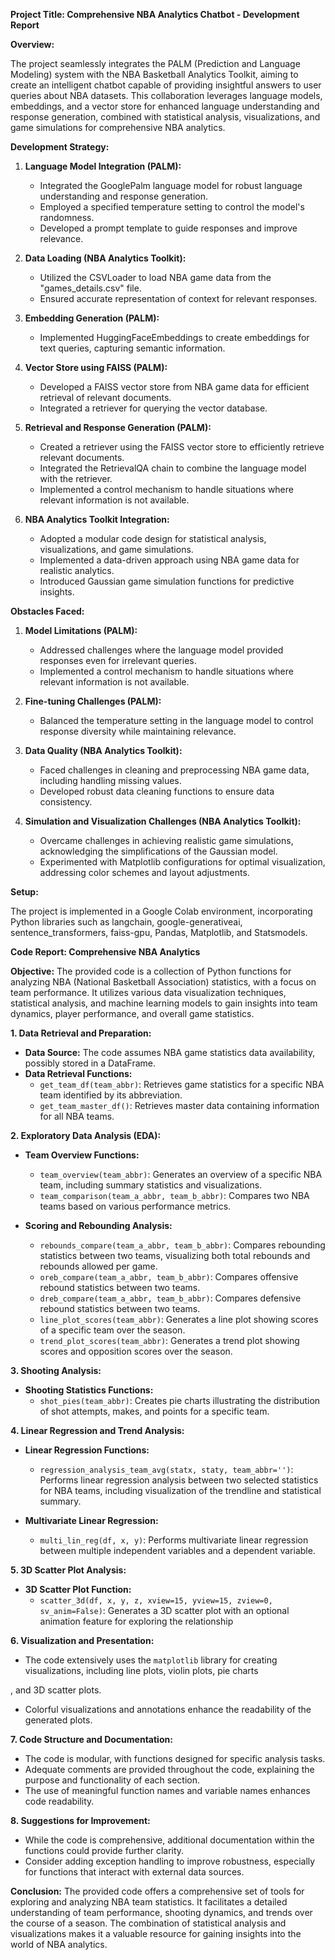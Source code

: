 **Project Title: Comprehensive NBA Analytics Chatbot - Development Report**

**Overview:**

The project seamlessly integrates the PALM (Prediction and Language Modeling) system with the NBA Basketball Analytics Toolkit, aiming to create an intelligent chatbot capable of providing insightful answers to user queries about NBA datasets. This collaboration leverages language models, embeddings, and a vector store for enhanced language understanding and response generation, combined with statistical analysis, visualizations, and game simulations for comprehensive NBA analytics.

**Development Strategy:**

1. **Language Model Integration (PALM):**
   - Integrated the GooglePalm language model for robust language understanding and response generation.
   - Employed a specified temperature setting to control the model's randomness.
   - Developed a prompt template to guide responses and improve relevance.

2. **Data Loading (NBA Analytics Toolkit):**
   - Utilized the CSVLoader to load NBA game data from the "games_details.csv" file.
   - Ensured accurate representation of context for relevant responses.

3. **Embedding Generation (PALM):**
   - Implemented HuggingFaceEmbeddings to create embeddings for text queries, capturing semantic information.

4. **Vector Store using FAISS (PALM):**
   - Developed a FAISS vector store from NBA game data for efficient retrieval of relevant documents.
   - Integrated a retriever for querying the vector database.

5. **Retrieval and Response Generation (PALM):**
   - Created a retriever using the FAISS vector store to efficiently retrieve relevant documents.
   - Integrated the RetrievalQA chain to combine the language model with the retriever.
   - Implemented a control mechanism to handle situations where relevant information is not available.

6. **NBA Analytics Toolkit Integration:**
   - Adopted a modular code design for statistical analysis, visualizations, and game simulations.
   - Implemented a data-driven approach using NBA game data for realistic analytics.
   - Introduced Gaussian game simulation functions for predictive insights.

**Obstacles Faced:**

1. **Model Limitations (PALM):**
   - Addressed challenges where the language model provided responses even for irrelevant queries.
   - Implemented a control mechanism to handle situations where relevant information is not available.

2. **Fine-tuning Challenges (PALM):**
   - Balanced the temperature setting in the language model to control response diversity while maintaining relevance.

3. **Data Quality (NBA Analytics Toolkit):**
   - Faced challenges in cleaning and preprocessing NBA game data, including handling missing values.
   - Developed robust data cleaning functions to ensure data consistency.

4. **Simulation and Visualization Challenges (NBA Analytics Toolkit):**
   - Overcame challenges in achieving realistic game simulations, acknowledging the simplifications of the Gaussian model.
   - Experimented with Matplotlib configurations for optimal visualization, addressing color schemes and layout adjustments.

**Setup:**

The project is implemented in a Google Colab environment, incorporating Python libraries such as langchain, google-generativeai, sentence_transformers, faiss-gpu, Pandas, Matplotlib, and Statsmodels.

**Code Report: Comprehensive NBA Analytics**

**Objective:**
The provided code is a collection of Python functions for analyzing NBA (National Basketball Association) statistics, with a focus on team performance. It utilizes various data visualization techniques, statistical analysis, and machine learning models to gain insights into team dynamics, player performance, and overall game statistics.

**1. Data Retrieval and Preparation:**

- **Data Source:** The code assumes NBA game statistics data availability, possibly stored in a DataFrame.
- **Data Retrieval Functions:**
  - `get_team_df(team_abbr)`: Retrieves game statistics for a specific NBA team identified by its abbreviation.
  - `get_team_master_df()`: Retrieves master data containing information for all NBA teams.

**2. Exploratory Data Analysis (EDA):**

- **Team Overview Functions:**
  - `team_overview(team_abbr)`: Generates an overview of a specific NBA team, including summary statistics and visualizations.
  - `team_comparison(team_a_abbr, team_b_abbr)`: Compares two NBA teams based on various performance metrics.

- **Scoring and Rebounding Analysis:**
  - `rebounds_compare(team_a_abbr, team_b_abbr)`: Compares rebounding statistics between two teams, visualizing both total rebounds and rebounds allowed per game.
  - `oreb_compare(team_a_abbr, team_b_abbr)`: Compares offensive rebound statistics between two teams.
  - `dreb_compare(team_a_abbr, team_b_abbr)`: Compares defensive rebound statistics between two teams.
  - `line_plot_scores(team_abbr)`: Generates a line plot showing scores of a specific team over the season.
  - `trend_plot_scores(team_abbr)`: Generates a trend plot showing scores and opposition scores over the season.

**3. Shooting Analysis:**

- **Shooting Statistics Functions:**
  - `shot_pies(team_abbr)`: Creates pie charts illustrating the distribution of shot attempts, makes, and points for a specific team.

**4. Linear Regression and Trend Analysis:**

- **Linear Regression Functions:**
  - `regression_analysis_team_avg(statx, staty, team_abbr='')`: Performs linear regression analysis between two selected statistics for NBA teams, including visualization of the trendline and statistical summary.

- **Multivariate Linear Regression:**
  - `multi_lin_reg(df, x, y)`: Performs multivariate linear regression between multiple independent variables and a dependent variable.

**5. 3D Scatter Plot Analysis:**

- **3D Scatter Plot Function:**
  - `scatter_3d(df, x, y, z, xview=15, yview=15, zview=0, sv_anim=False)`: Generates a 3D scatter plot with an optional animation feature for exploring the relationship

**6. Visualization and Presentation:**

- The code extensively uses the `matplotlib` library for creating visualizations, including line plots, violin plots, pie charts

, and 3D scatter plots.
- Colorful visualizations and annotations enhance the readability of the generated plots.

**7. Code Structure and Documentation:**

- The code is modular, with functions designed for specific analysis tasks.
- Adequate comments are provided throughout the code, explaining the purpose and functionality of each section.
- The use of meaningful function names and variable names enhances code readability.

**8. Suggestions for Improvement:**

- While the code is comprehensive, additional documentation within the functions could provide further clarity.
- Consider adding exception handling to improve robustness, especially for functions that interact with external data sources.

**Conclusion:**
The provided code offers a comprehensive set of tools for exploring and analyzing NBA team statistics. It facilitates a detailed understanding of team performance, shooting dynamics, and trends over the course of a season. The combination of statistical analysis and visualizations makes it a valuable resource for gaining insights into the world of NBA analytics.
